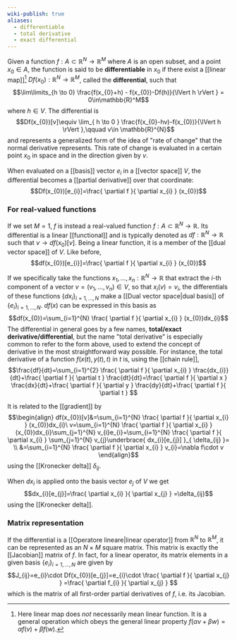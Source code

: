 ```yaml
---
wiki-publish: true
aliases:
  - differentiable
  - total derivative
  - exact differential
---
```

Given a function $f:A\subset \mathbb{R}^{N}\to \mathbb{R}^{M}$ where $A$ is an open subset, and a point $x_{0}\in A$, the function is said to be **differentiable** in $x_{0}$ if there exist a [[linear map]][^1] $Df(x_{0}):\mathbb{R}^{N}\to \mathbb{R}^{M}$, called the **differential**, such that
$$\lim\limits_{h \to 0} \frac{f(x_{0}+h) - f(x_{0})-Df(h)}{\lVert h \rVert } = 0\in\mathbb{R}^M$$
where $h\in V$. The differential is
$$Df(x_{0})[v]\equiv \lim_{ h \to 0 } \frac{f(x_{0}-hv)-f(x_{0})}{\lVert h \rVert },\qquad v\in \mathbb{R}^{N}$$
and represents a generalized form of the idea of "rate of change" that the normal derivative represents. This rate of change is evaluated in a certain point $x_{0}$ in space and in the direction given by $v$.

When evaluated on a [[basis]] vector $e_{i}$ in a [[vector space]] $V$, the differential becomes a [[partial derivative]] over that coordinate:
$$Df(x_{0})[e_{i}]=\frac{ \partial f }{ \partial x_{i} } (x_{0})$$
### For real-valued functions
If we set $M=1$, $f$ is instead a real-valued function $f:A\subset \mathbb{R}^{N}\to \mathbb{R}$. Its differential is a linear [[functional]] and is typically denoted as $df:\mathbb{R}^{N}\to \mathbb{R}$ such that $v\to df(x_{0})[v]$. Being a linear function, it is a member of the [[dual vector space]] of $V$. Like before,
$$df(x_{0})[e_{i}]=\frac{ \partial f }{ \partial x_{i} } (x_{0})$$

If we specifically take the functions $x_{1},\ldots,x_{n}:\mathbb{R}^{N}\to \mathbb{R}$ that extract the $i$-th component of a vector $v=(v_{1},\ldots,v_{n})\in V$, so that $x_{i}(v)=v_{i}$, the differentials of these functions $\{ dx_{i} \}_{i=1,\ldots,N}$ make a [[Dual vector space|dual basis]] of $\{ e_{i} \}_{i=1,\ldots,N}$. $df(x)$ can be expressed in this basis as
$$df(x_{0})=\sum_{i=1}^{N} \frac{ \partial f }{ \partial x_{i} } (x_{0})dx_{i}$$
The differential in general goes by a few names, **total/exact derivative/differential**, but the name "total derivative" is especially common to refer to the form above, used to extend the concept of derivative in the most straightforward way possible. For instance, the total derivative of a function $f(x(t),y(t),t)$ in $t$ is, using the [[chain rule]],
$$\frac{df}{dt}=\sum_{i=1}^{2} \frac{ \partial f }{ \partial x_{i} } \frac{dx_{i}}{dt}+\frac{ \partial f }{ \partial t } \frac{dt}{dt}=\frac{ \partial f }{ \partial x } \frac{dx}{dt}+\frac{ \partial f }{ \partial y } \frac{dy}{dt}+\frac{ \partial f }{ \partial t } $$

It is related to the [[gradient]] by
$$\begin{align}
df(x_{0})[v]&=\sum_{i=1}^{N} \frac{ \partial f }{ \partial x_{i} } (x_{0})dx_{i}\ v=\sum_{i=1}^{N} \frac{ \partial f }{ \partial x_{i} } (x_{0})dx_{i}\sum_{j=1}^{N} v_{i}e_{i}=\sum_{i=1}^{N} \frac{ \partial f }{ \partial x_{i} } \sum_{j=1}^{N} v_{j}\underbrace{ dx_{i}[e_{j}] }_{ \delta_{ij} }= \\
&=\sum_{i=1}^{N} \frac{ \partial f }{ \partial x_{i} } v_{i}=\nabla f\cdot v
\end{align}$$
using the [[Kronecker delta]] $\delta_{ij}$.

When $dx_{i}$ is applied onto the basis vector $e_{j}$ of $V$ we get
$$dx_{i}[e_{j}]=\frac{ \partial x_{i} }{ \partial x_{j} } =\delta_{ij}$$
using the [[Kronecker delta]].
### Matrix representation
If the differential is a [[Operatore lineare|linear operator]] from $\mathbb{R}^{N}$ to $\mathbb{R}^{M}$, it can be represented as an $N\times M$ square matrix. This matrix is exactly the [[Jacobian]] matrix of $f$. In fact, for a linear operator, its matrix elements in a given basis $\{ e_{i} \}_{i=1,\ldots,N}$ are given by
$$J_{ij}=e_{i}\cdot Df(x_{0})[e_{j}]=e_{i}\cdot \frac{ \partial f }{ \partial x_{j} } =\frac{ \partial f_{i} }{ \partial x_{j} } $$
which is the matrix of all first-order partial derivatives of $f$, i.e. its Jacobian.

[^1]: Here linear map does *not* necessarily mean linear function. It is a general operation which obeys the general linear property $f(\alpha v+\beta w)=\alpha f(v)+\beta f(w)$.
